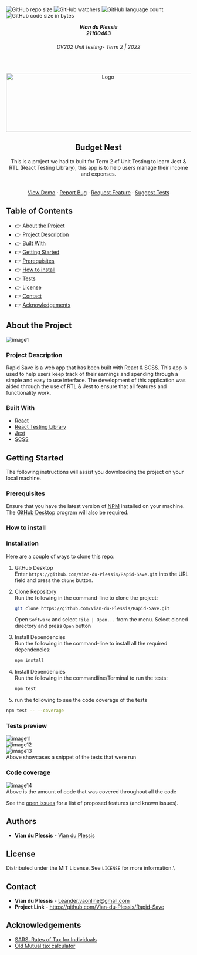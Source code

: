 

<!-- Repository Information & Links-->
<br />

![GitHub repo size](https://img.shields.io/github/repo-size/Vian-du-Plessis/Rapid-Save)
![GitHub watchers](https://img.shields.io/github/watchers/Vian-du-Plessis/Rapid-Save)
![GitHub language count](https://img.shields.io/github/languages/count/Vian-du-Plessis/Rapid-Save)
![GitHub code size in bytes](https://img.shields.io/github/languages/code-size/Vian-du-Plessis/Rapid-Save)


<!-- HEADER SECTION -->
<h5 align="center" style="padding:0;margin:0;">Vian du Plessis</h5>
<h5 align="center" style="padding:0;margin:0;">21100483</h5>
<h6 align="center">DV202 Unit testing- Term 2 | 2022</h6>
</br>
<p align="center">

  <a href="https://github.com/Vian-du-Plessis/Rapid-Save">
    <img src="https://drive.google.com/uc?export=view&id=1xbFd7OvJXlaedvcAID9Zziva8Rj_cqdA" alt="Logo" width="540" height="160">
  </a>
  
  <h2 align="center">Budget Nest</h2>

  <p align="center">
    This is a project we had to built for Term 2 of Unit Testing to learn Jest & RTL (React Testing Library), this app is to help users manage their income and expenses. 
    <br/>

   <br />
   <br />
   <a href="path/to/demonstration/video">View Demo</a>
    ·
    <a href="https://github.com/Vian-du-Plessis/Rapid-Save/issues">Report Bug</a>
    ·
    <a href="https://github.com/Vian-du-Plessis/Rapid-Save/issues">Request Feature</a>
    ·
    <a href="https://github.com/Vian-du-Plessis/Rapid-Save/issues">Suggest Tests</a>
</p>
<!-- TABLE OF CONTENTS -->

## Table of Contents

* :point_right: [About the Project](#about-the-project)
* :point_right: [Project Description](#project-description)
* :point_right: [Built With](#built-with)
* :point_right: [Getting Started](#getting-started)
* :point_right: [Prerequisites](#prerequisites)
* :point_right: [How to install](#how-to-install)
* :point_right: [Tests](#implementation-process)
* :point_right: [License](#license)
* :point_right: [Contact](#contact)
* :point_right: [Acknowledgements](#acknowledgements)

<!--PROJECT DESCRIPTION-->
## About the Project
<!-- header image of project -->
![image1](https://drive.google.com/uc?export=view&id=1AQ3TguONcSJy_wpOHh5j7yUifrEEZ_bw)
<!-- 1UH4OhB_J3WRT3ebfDSvTe1lIpC7kVpMN -->
### Project Description

Rapid Save is a web app that has been built with React & SCSS. This app is used to help users keep track of their earnings and spending through a simple and easy to use interface. The development of this application was aided through the use of RTL & Jest to ensure that all features and functionality work.

### Built With

* [React](https://reactjs.org/)
* [React Testing Library](https://testing-library.com/docs/react-testing-library/intro/)
* [Jest](https://jestjs.io/)
* [SCSS](https://sass-lang.com/)

<!-- GETTING STARTED -->
<!-- Make sure to add appropriate information about what prerequesite technologies the user would need and also the steps to install your project on their own mashines -->
## Getting Started

The following instructions will assist you downloading the project on your local machine. 

### Prerequisites

Ensure that you have the latest version of [NPM](https://www.npmjs.com/) installed on your machine. The [GitHub Desktop](https://desktop.github.com/) program will also be required.

### How to install

### Installation
Here are a couple of ways to clone this repo:

1. GitHub Desktop </br>
Enter `https://github.com/Vian-du-Plessis/Rapid-Save.git` into the URL field and press the `Clone` button.

2. Clone Repository </br>
Run the following in the command-line to clone the project:
   ```sh
   git clone https://github.com/Vian-du-Plessis/Rapid-Save.git
   ```
    Open `Software` and select `File | Open...` from the menu. Select cloned directory and press `Open` button

3. Install Dependencies </br>
Run the following in the command-line to install all the required dependencies:
   ```sh
   npm install
   ```

4. Install Dependencies </br>
Run the following in the commandline/Terminal to run the tests:
   ```sh
   npm test
   ```

 5. run the following to see the code coverage of the tests </br>
   ```sh
   npm test -- --coverage
   ```

### Tests preview
![image11](https://drive.google.com/uc?export=view&id=1lgFw12AOc-jGncljhcWtsqJFGFgfdpEk)
<br>
![image12](https://drive.google.com/uc?export=view&id=1AFeLThd1JwHj5hmYHuNTxzQBjNWhcB-z)
<br>
![image13](https://drive.google.com/uc?export=view&id=1I-PeaSI1_qUvwxPyxka8jyQBTZiKLmXl)
<br>
Above showcases a snippet of the tests that were run

### Code coverage
![image14](https://drive.google.com/uc?export=view&id=1PpTEdz9hc4WEEibE5Q7-XwB0AnJmP5sh)
<br>
Above is the amount of code that was covered throughout all the code






See the [open issues](https://github.com/Vian-du-Plessis/Rapid-Save/pulse) for a list of proposed features (and known issues).

<!-- AUTHORS -->
## Authors

* **Vian du Plessis** - [Vian du Plessis](https://github.com/Vian-du-Plessis/)

<!-- LICENSE -->
## License

Distributed under the MIT License. See `LICENSE` for more information.\

<!-- LICENSE -->
## Contact

* **Vian du Plessis** - [Leander.vaonline@gmail.com](mailto:viandupie@gmail.com)
* **Project Link** - https://github.com/Vian-du-Plessis/Rapid-Save

<!-- ACKNOWLEDGEMENTS -->
## Acknowledgements
<!-- all resources that you used and Acknowledgements here -->
* [SARS: Rates of Tax for Individuals](https://www.sars.gov.za/tax-rates/income-tax/rates-of-tax-for-individuals/)
* [Old Mutual tax calculator](https://www.oldmutual.co.za/personal/tools-and-calculators/income-tax-calculator/)
